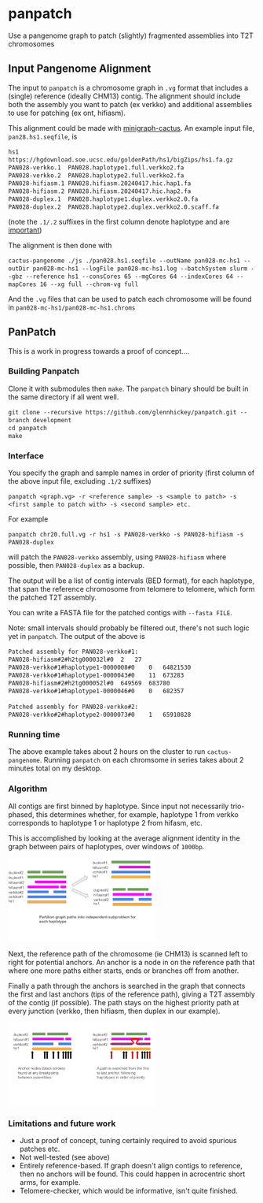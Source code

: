 # panpatch

Use a pangenome graph to patch (slightly) fragmented assemblies into T2T chromosomes

## Input Pangenome Alignment

The input to `panpatch` is a chromosome graph in `.vg` format that includes a (single) reference (ideally CHM13) contig. The alignment should include both the assembly you want to patch (ex verkko) and additional assemblies to use for patching (ex ont, hifiasm). 

This alignment could be made with [minigraph-cactus](https://github.com/ComparativeGenomicsToolkit/cactus/blob/master/doc/pangenome.md).  An example input file, `pan28.hs1.seqfile`, is

```
hs1              https://hgdownload.soe.ucsc.edu/goldenPath/hs1/bigZips/hs1.fa.gz
PAN028-verkko.1  PAN028.haplotype1.full.verkko2.fa
PAN028-verkko.2  PAN028.haplotype2.full.verkko2.fa
PAN028-hifiasm.1 PAN028.hifiasm.20240417.hic.hap1.fa
PAN028-hifiasm.2 PAN028.hifiasm.20240417.hic.hap2.fa
PAN028-duplex.1  PAN028.haplotype1.duplex.verkko2.0.fa
PAN028-duplex.2  PAN028.haplotype2.duplex.verkko2.0.scaff.fa

```

(note the `.1/.2` suffixes in the first column denote haplotype and are [important](https://github.com/ComparativeGenomicsToolkit/cactus/blob/master/doc/pangenome.md#sample-names))

The alignment is then done with

```
cactus-pangenome ./js ./pan028.hs1.seqfile --outName pan028-mc-hs1 --outDir pan028-mc-hs1 --logFile pan028-mc-hs1.log --batchSystem slurm --gbz --reference hs1 --consCores 65 --mgCores 64 --indexCores 64 --mapCores 16 --xg full --chrom-vg full
```

And the `.vg` files that can be used to patch each chromosome will be found in `pan028-mc-hs1/pan028-mc-hs1.chroms`

## PanPatch

This is a work in progress towards a proof of concept....

### Building Panpatch

Clone it with submodules then `make`.  The `panpatch` binary should be built in the same directory if all went well.

```
git clone --recursive https://github.com/glennhickey/panpatch.git --branch development
cd panpatch
make
```

### Interface

You specify the graph and sample names in order of priority (first column of the above input file, excluding `.1/2` suffixes)
```
panpatch <graph.vg> -r <reference sample> -s <sample to patch> -s <first sample to patch with> -s <second sample> etc.
```

For example

```
panpatch chr20.full.vg -r hs1 -s PAN028-verkko -s PAN028-hifiasm -s PAN028-duplex
```

will patch the `PAN028-verkko` assembly, using `PAN028-hifiasm` where possible, then `PAN028-duplex` as a backup.

The output will be a list of contig intervals (BED format), for each haplotype, that span the reference chromosome from telomere to telomere, which form the patched T2T assembly.

You can write a FASTA file for the patched contigs with `--fasta FILE`. 

Note: small intervals should probably be filtered out, there's not such logic yet in `panpatch`.  The output of the above is

```
Patched assembly for PAN028-verkko#1:
PAN028-hifiasm#2#h2tg000032l#0	2	27
PAN028-verkko#1#haplotype1-0000008#0	0	64821530
PAN028-verkko#1#haplotype1-0000043#0	11	673283
PAN028-hifiasm#2#h2tg000052l#0	649569	683780
PAN028-verkko#1#haplotype1-0000046#0	0	682357

Patched assembly for PAN028-verkko#2:
PAN028-verkko#2#haplotype2-0000073#0	1	65910828
```
### Running time

The above example takes about 2 hours on the cluster to run `cactus-pangenome`.  Running `panpatch` on each chromsome in series takes about 2 minutes total on my desktop. 

### Algorithm

All contigs are first binned by haplotype.  Since input not necessarily trio-phased, this determines whether, for example, haplotype 1 from verkko corresponds to haplotype 1 or haplotype 2 from hifasm, etc.

This is accomplished by looking at the average alignment identity in the graph between pairs of haplotypes, over windows of `1000bp`.

<img src="panpatch-1.png" height=60% width=60%>

Next, the reference path of the chromosome (ie CHM13) is scanned left to right for potential anchors.  An anchor is a node in on the reference path that where one more paths either starts, ends or branches off from another.

Finally a path through the anchors is searched in the graph that connects the first and last anchors (tips of the reference path), giving a T2T assembly of the contig (if possible).  The path stays on the highest priority path at every junction (verkko, then hifiasm, then duplex in our example). 

<img src="panpatch-2.png" height=60% width=60%>

### Limitations and future work

* Just a proof of concept, tuning certainly required to avoid spurious patches etc.
* Not well-tested (see above)
* Entirely reference-based.  If graph doesn't align contigs to reference, then no anchors will be found.  This could happen in acrocentric short arms, for example.
* Telomere-checker, which would be informative, isn't quite finished. 



